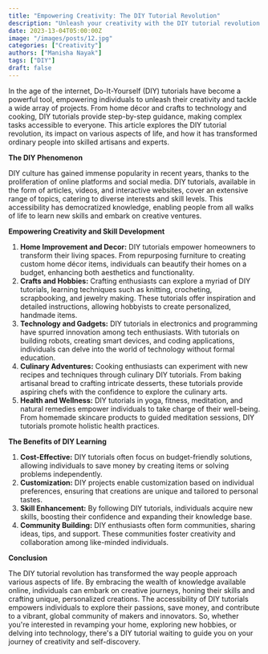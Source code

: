```yaml
---
title: "Empowering Creativity: The DIY Tutorial Revolution"
description: "Unleash your creativity with the DIY tutorial revolution. Discover how DIY tutorials empower you to transform your home, explore crafts and hobbies, dive into technology, and enhance health and wellness. Learn new skills, save money, and join a vibrant community of makers and innovators. Start your creative journey today!"
date: 2023-13-04T05:00:00Z
image: "/images/posts/12.jpg"
categories: ["Creativity"]
authors: ["Manisha Nayak"]
tags: ["DIY"]
draft: false
---
```


In the age of the internet, Do-It-Yourself (DIY) tutorials have become a powerful tool, empowering individuals to unleash their creativity and tackle a wide array of projects. From home décor and crafts to technology and cooking, DIY tutorials provide step-by-step guidance, making complex tasks accessible to everyone. This article explores the DIY tutorial revolution, its impact on various aspects of life, and how it has transformed ordinary people into skilled artisans and experts.

**The DIY Phenomenon**

DIY culture has gained immense popularity in recent years, thanks to the proliferation of online platforms and social media. DIY tutorials, available in the form of articles, videos, and interactive websites, cover an extensive range of topics, catering to diverse interests and skill levels. This accessibility has democratized knowledge, enabling people from all walks of life to learn new skills and embark on creative ventures.

**Empowering Creativity and Skill Development**

1. **Home Improvement and Decor:** DIY tutorials empower homeowners to transform their living spaces. From repurposing furniture to creating custom home décor items, individuals can beautify their homes on a budget, enhancing both aesthetics and functionality.
2. **Crafts and Hobbies:** Crafting enthusiasts can explore a myriad of DIY tutorials, learning techniques such as knitting, crocheting, scrapbooking, and jewelry making. These tutorials offer inspiration and detailed instructions, allowing hobbyists to create personalized, handmade items.
3. **Technology and Gadgets:** DIY tutorials in electronics and programming have spurred innovation among tech enthusiasts. With tutorials on building robots, creating smart devices, and coding applications, individuals can delve into the world of technology without formal education.
4. **Culinary Adventures:** Cooking enthusiasts can experiment with new recipes and techniques through culinary DIY tutorials. From baking artisanal bread to crafting intricate desserts, these tutorials provide aspiring chefs with the confidence to explore the culinary arts.
5. **Health and Wellness:** DIY tutorials in yoga, fitness, meditation, and natural remedies empower individuals to take charge of their well-being. From homemade skincare products to guided meditation sessions, DIY tutorials promote holistic health practices.

**The Benefits of DIY Learning**

1. **Cost-Effective:** DIY tutorials often focus on budget-friendly solutions, allowing individuals to save money by creating items or solving problems independently.
2. **Customization:** DIY projects enable customization based on individual preferences, ensuring that creations are unique and tailored to personal tastes.
3. **Skill Enhancement:** By following DIY tutorials, individuals acquire new skills, boosting their confidence and expanding their knowledge base.
4. **Community Building:** DIY enthusiasts often form communities, sharing ideas, tips, and support. These communities foster creativity and collaboration among like-minded individuals.

**Conclusion**

The DIY tutorial revolution has transformed the way people approach various aspects of life. By embracing the wealth of knowledge available online, individuals can embark on creative journeys, honing their skills and crafting unique, personalized creations. The accessibility of DIY tutorials empowers individuals to explore their passions, save money, and contribute to a vibrant, global community of makers and innovators. So, whether you're interested in revamping your home, exploring new hobbies, or delving into technology, there's a DIY tutorial waiting to guide you on your journey of creativity and self-discovery.
